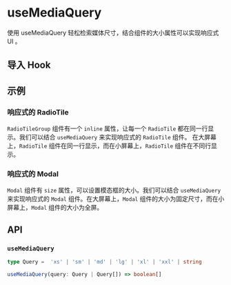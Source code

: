 # useMediaQuery

使用 useMediaQuery 轻松检索媒体尺寸，结合组件的大小属性可以实现响应式 UI 。

## 导入 Hook

<!--{include:<import-guide>}-->

## 示例

### 响应式的 RadioTile

`RadioTileGroup` 组件有一个 `inline` 属性，让每一个 `RadioTile` 都在同一行显示。我们可以结合 `useMediaQuery` 来实现响应式的 `RadioTile` 组件。
在大屏幕上，`RadioTile` 组件在同一行显示，而在小屏幕上，`RadioTile` 组件在不同行显示。

<!--{include:<responsive-radio-tile>}-->

### 响应式的 Modal

`Modal` 组件有 `size` 属性，可以设置模态框的大小。我们可以结合 `useMediaQuery` 来实现响应式的 `Modal` 组件。在大屏幕上，`Modal` 组件的大小为固定尺寸，而在小屏幕上，`Modal` 组件的大小为全屏。

<!--{include:<responsive-modal>}-->

## API

### `useMediaQuery`

```ts
type Query =  'xs' | 'sm' | 'md' | 'lg' | 'xl' | 'xxl' | string

useMediaQuery(query: Query | Query[]) => boolean[]
```
